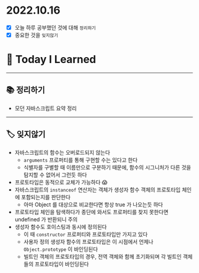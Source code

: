# 2022.10.16

- [x]  오늘 하루 공부했던 것에 대해 `정리하기`
- [x]  중요한 것을 `잊지않기`

# 🚩 Today I Learned

---

## 📚 정리하기

- 모던 자바스크립트 요약 정리

---

## 🏷 잊지않기

- 자바스크립트의 함수는 오버로드되지 않는다
    - `arguments` 프로퍼티를 통해 구현할 수는 있다고 한다
    - 식별자를 구별할 때 이름만으로 구분하기 때문에, 함수의 시그니처가 다른 것을 탐지할 수 없어서 그런듯 하다
- 프로토타입은 동적으로 교체가 가능하다 😱
- 자바스크립트의 `instanceof` 연산자는 객체가 생성자 함수 객체의 프로토타입 체인에 포함되는지를 판단한다
    - 아마 Object 를 대상으로 비교한다면 항상 true 가 나오는듯 하다
- 프로토타입 체인을 탐색하다가 종단에 와서도 프로퍼티를 찾지 못한다면 undefined 가 반환되니 주의
- 생성자 함수도 호이스팅과 동시에 정의된다
    - 이 때 `constructor` 프로퍼티와 프로토타입만 가지고 있다
    - 사용자 정의 생성자 함수의 프로토타입은 이 시점에서 언제나 `Object.prototype` 이 바인딩된다
    - 빌트인 객체의 프로토타입의 경우, 전역 객체와 함께 초기화되며 각 빌트인 객체들의 프로토타입이 바인딩된다